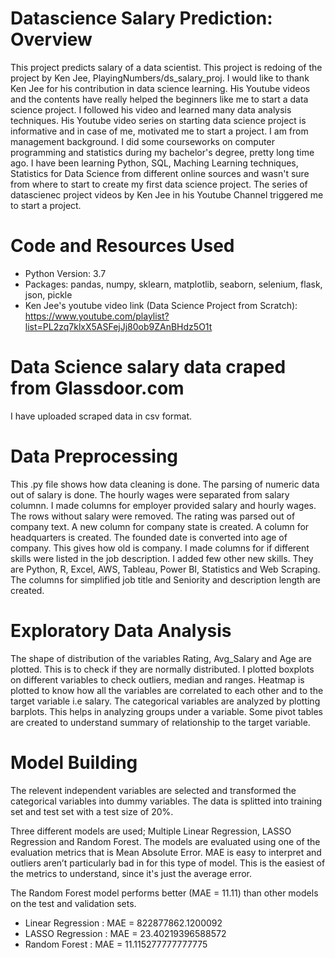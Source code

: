 # Datascience Salary Prediction: Overview

This project predicts salary of a data scientist. This project is redoing of the project by Ken Jee, PlayingNumbers/ds_salary_proj. I would like to thank Ken Jee for his contribution in data science learning. His Youtube videos and the contents have really helped the beginners like me to start a data science project. I followed his video and learned many data analysis techniques. His Youtube video series on starting data science project is informative and in case of me, motivated me to start a project. I am from management background. I did some courseworks on computer programming and statistics during my bachelor's degree, pretty long time ago. I have been learning Python, SQL, Maching Learning techniques, Statistics for Data Science from different online sources and wasn't sure from where to start to create my first data science project. The series of datascienec project videos by Ken Jee in his Youtube Channel triggered me to start a project. 

# Code and Resources Used

* Python Version: 3.7
* Packages: pandas, numpy, sklearn, matplotlib, seaborn, selenium, flask, json, pickle
* Ken Jee's youtube video link (Data Science Project from Scratch): https://www.youtube.com/playlist?list=PL2zq7klxX5ASFejJj80ob9ZAnBHdz5O1t 

# Data Science salary data craped from Glassdoor.com

I have uploaded scraped data in csv format.

# Data Preprocessing 

This .py file shows how data cleaning is done. The parsing of numeric data out of salary is done. The hourly wages were separated from salary columnn. I made columns for employer provided salary and hourly wages. The rows without salary were removed. The rating was parsed out of company text. A new column for company state is created. A column for headquarters is created. The founded date is converted into age of company. This gives how old is company. I made columns for if different skills were listed in the job description. I added few other new skills. They are Python, R, Excel, AWS, Tableau, Power BI, Statistics and Web Scraping. 
The columns for simplified job title and Seniority and description length are created. 

# Exploratory Data Analysis

The shape of distribution of the variables Rating, Avg_Salary and Age are plotted. This is to check if they are normally distributed. I plotted boxplots on different variables to check outliers, median and ranges. Heatmap is plotted to know how all the variables are correlated to each other and to the target variable i.e salary. The categorical variables are analyzed by plotting barplots. This helps in analyzing groups under a variable. Some pivot tables are created to understand summary of relationship to the target variable. 

# Model Building

The relevent independent variables are selected and  transformed the categorical variables into dummy variables. The data is splitted into training set and test set with a test size of 20%.

Three different models are used; Multiple Linear Regression, LASSO Regression and Random Forest. The models are evaluated using one of the evaluation metrics that is Mean Absolute Error. MAE is easy to interpret and outliers aren’t particularly bad in for this type of model. This is the easiest of the metrics to understand, since it's just the average error.

The Random Forest model performs better (MAE = 11.11) than other models on the test and validation sets.

* Linear Regression : MAE = 822877862.1200092
* LASSO Regression : MAE = 23.40219396588572
* Random Forest : MAE = 11.115277777777775
